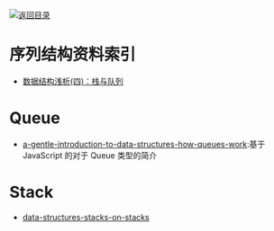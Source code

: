 [![返回目录](https://parg.co/UGo)](https://parg.co/b4z)

# 序列结构资料索引

* [数据结构浅析(四)：栈与队列](http://www.jianshu.com/p/c3ba7e56fb53)

# Queue

* [a-gentle-introduction-to-data-structures-how-queues-work](https://medium.freecodecamp.com/a-gentle-introduction-to-data-structures-how-queues-work-f8b871938e64#.yrvrzksc8):基于 JavaScript 的对于 Queue 类型的简介

# Stack

* [data-structures-stacks-on-stacks](https://medium.freecodecamp.com/data-structures-stacks-on-stacks-c25f2633c529#.b81mr23xr)
